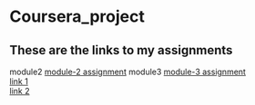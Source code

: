 # Coursera_project
## These are the links to my assignments
module2 
<a href="module2-solution/index.html">module-2 assignment</a>
module3 
<a href="module3-solution/index.html">module-3 assignment</a><br>
<a href="https://srikartv.github.io/coursera_project/module2-solution/index.html">link 1</a><br>
<a href="https://srikartv.github.io/coursera_project/module2-solution/index.html">link 2</a><br>

